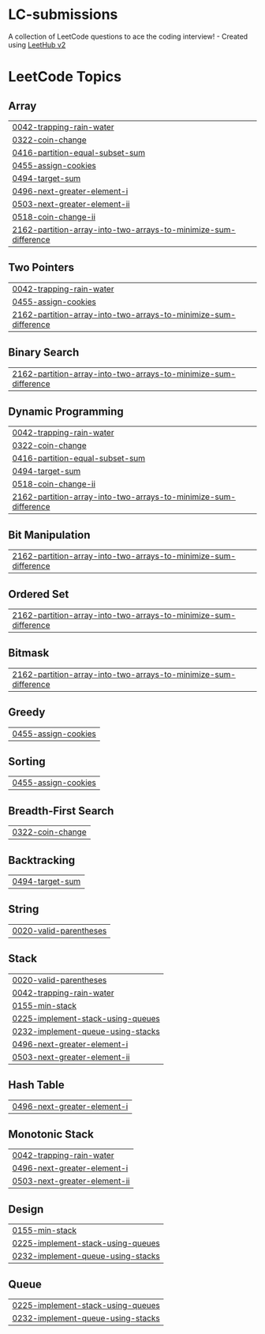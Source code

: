 # LC-submissions
A collection of LeetCode questions to ace the coding interview! - Created using [LeetHub v2](https://github.com/arunbhardwaj/LeetHub-2.0)

<!---LeetCode Topics Start-->
# LeetCode Topics
## Array
|  |
| ------- |
| [0042-trapping-rain-water](https://github.com/anand-satvik/LC-submissions/tree/master/0042-trapping-rain-water) |
| [0322-coin-change](https://github.com/anand-satvik/LC-submissions/tree/master/0322-coin-change) |
| [0416-partition-equal-subset-sum](https://github.com/anand-satvik/LC-submissions/tree/master/0416-partition-equal-subset-sum) |
| [0455-assign-cookies](https://github.com/anand-satvik/LC-submissions/tree/master/0455-assign-cookies) |
| [0494-target-sum](https://github.com/anand-satvik/LC-submissions/tree/master/0494-target-sum) |
| [0496-next-greater-element-i](https://github.com/anand-satvik/LC-submissions/tree/master/0496-next-greater-element-i) |
| [0503-next-greater-element-ii](https://github.com/anand-satvik/LC-submissions/tree/master/0503-next-greater-element-ii) |
| [0518-coin-change-ii](https://github.com/anand-satvik/LC-submissions/tree/master/0518-coin-change-ii) |
| [2162-partition-array-into-two-arrays-to-minimize-sum-difference](https://github.com/anand-satvik/LC-submissions/tree/master/2162-partition-array-into-two-arrays-to-minimize-sum-difference) |
## Two Pointers
|  |
| ------- |
| [0042-trapping-rain-water](https://github.com/anand-satvik/LC-submissions/tree/master/0042-trapping-rain-water) |
| [0455-assign-cookies](https://github.com/anand-satvik/LC-submissions/tree/master/0455-assign-cookies) |
| [2162-partition-array-into-two-arrays-to-minimize-sum-difference](https://github.com/anand-satvik/LC-submissions/tree/master/2162-partition-array-into-two-arrays-to-minimize-sum-difference) |
## Binary Search
|  |
| ------- |
| [2162-partition-array-into-two-arrays-to-minimize-sum-difference](https://github.com/anand-satvik/LC-submissions/tree/master/2162-partition-array-into-two-arrays-to-minimize-sum-difference) |
## Dynamic Programming
|  |
| ------- |
| [0042-trapping-rain-water](https://github.com/anand-satvik/LC-submissions/tree/master/0042-trapping-rain-water) |
| [0322-coin-change](https://github.com/anand-satvik/LC-submissions/tree/master/0322-coin-change) |
| [0416-partition-equal-subset-sum](https://github.com/anand-satvik/LC-submissions/tree/master/0416-partition-equal-subset-sum) |
| [0494-target-sum](https://github.com/anand-satvik/LC-submissions/tree/master/0494-target-sum) |
| [0518-coin-change-ii](https://github.com/anand-satvik/LC-submissions/tree/master/0518-coin-change-ii) |
| [2162-partition-array-into-two-arrays-to-minimize-sum-difference](https://github.com/anand-satvik/LC-submissions/tree/master/2162-partition-array-into-two-arrays-to-minimize-sum-difference) |
## Bit Manipulation
|  |
| ------- |
| [2162-partition-array-into-two-arrays-to-minimize-sum-difference](https://github.com/anand-satvik/LC-submissions/tree/master/2162-partition-array-into-two-arrays-to-minimize-sum-difference) |
## Ordered Set
|  |
| ------- |
| [2162-partition-array-into-two-arrays-to-minimize-sum-difference](https://github.com/anand-satvik/LC-submissions/tree/master/2162-partition-array-into-two-arrays-to-minimize-sum-difference) |
## Bitmask
|  |
| ------- |
| [2162-partition-array-into-two-arrays-to-minimize-sum-difference](https://github.com/anand-satvik/LC-submissions/tree/master/2162-partition-array-into-two-arrays-to-minimize-sum-difference) |
## Greedy
|  |
| ------- |
| [0455-assign-cookies](https://github.com/anand-satvik/LC-submissions/tree/master/0455-assign-cookies) |
## Sorting
|  |
| ------- |
| [0455-assign-cookies](https://github.com/anand-satvik/LC-submissions/tree/master/0455-assign-cookies) |
## Breadth-First Search
|  |
| ------- |
| [0322-coin-change](https://github.com/anand-satvik/LC-submissions/tree/master/0322-coin-change) |
## Backtracking
|  |
| ------- |
| [0494-target-sum](https://github.com/anand-satvik/LC-submissions/tree/master/0494-target-sum) |
## String
|  |
| ------- |
| [0020-valid-parentheses](https://github.com/anand-satvik/LC-submissions/tree/master/0020-valid-parentheses) |
## Stack
|  |
| ------- |
| [0020-valid-parentheses](https://github.com/anand-satvik/LC-submissions/tree/master/0020-valid-parentheses) |
| [0042-trapping-rain-water](https://github.com/anand-satvik/LC-submissions/tree/master/0042-trapping-rain-water) |
| [0155-min-stack](https://github.com/anand-satvik/LC-submissions/tree/master/0155-min-stack) |
| [0225-implement-stack-using-queues](https://github.com/anand-satvik/LC-submissions/tree/master/0225-implement-stack-using-queues) |
| [0232-implement-queue-using-stacks](https://github.com/anand-satvik/LC-submissions/tree/master/0232-implement-queue-using-stacks) |
| [0496-next-greater-element-i](https://github.com/anand-satvik/LC-submissions/tree/master/0496-next-greater-element-i) |
| [0503-next-greater-element-ii](https://github.com/anand-satvik/LC-submissions/tree/master/0503-next-greater-element-ii) |
## Hash Table
|  |
| ------- |
| [0496-next-greater-element-i](https://github.com/anand-satvik/LC-submissions/tree/master/0496-next-greater-element-i) |
## Monotonic Stack
|  |
| ------- |
| [0042-trapping-rain-water](https://github.com/anand-satvik/LC-submissions/tree/master/0042-trapping-rain-water) |
| [0496-next-greater-element-i](https://github.com/anand-satvik/LC-submissions/tree/master/0496-next-greater-element-i) |
| [0503-next-greater-element-ii](https://github.com/anand-satvik/LC-submissions/tree/master/0503-next-greater-element-ii) |
## Design
|  |
| ------- |
| [0155-min-stack](https://github.com/anand-satvik/LC-submissions/tree/master/0155-min-stack) |
| [0225-implement-stack-using-queues](https://github.com/anand-satvik/LC-submissions/tree/master/0225-implement-stack-using-queues) |
| [0232-implement-queue-using-stacks](https://github.com/anand-satvik/LC-submissions/tree/master/0232-implement-queue-using-stacks) |
## Queue
|  |
| ------- |
| [0225-implement-stack-using-queues](https://github.com/anand-satvik/LC-submissions/tree/master/0225-implement-stack-using-queues) |
| [0232-implement-queue-using-stacks](https://github.com/anand-satvik/LC-submissions/tree/master/0232-implement-queue-using-stacks) |
<!---LeetCode Topics End-->
